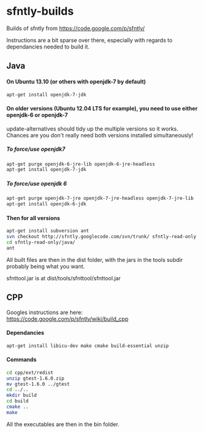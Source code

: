 sfntly-builds
=============

Builds of sfntly from https://code.google.com/p/sfntly/

Instructions are a bit sparse over there, especially with regards to dependancies needed to build it.

Java
------

#### On Ubuntu 13.10 (or others with openjdk-7 by default)
```bash
apt-get install openjdk-7-jdk
```

#### On older versions (Ubuntu 12.04 LTS for example), you need to use either openjdk-6 or openjdk-7

update-alternatives should tidy up the multiple versions so it works. Chances are you don't really need both versions installed simultaneously!

##### To force/use openjdk7
```bash
apt-get purge openjdk-6-jre-lib openjdk-6-jre-headless
apt-get install openjdk-7-jdk
```

##### To force/use openjdk 6
```bash
apt-get purge openjdk-7-jre openjdk-7-jre-headless openjdk-7-jre-lib
apt-get install openjdk-6-jdk
```

#### Then for all versions
```bash
apt-get install subversion ant
svn checkout http://sfntly.googlecode.com/svn/trunk/ sfntly-read-only
cd sfntly-read-only/java/
ant
```

All built files are then in the dist folder, with the jars in the tools subdir probably being what you want.

sfnttool.jar is at dist/tools/sfnttool/sfnttool.jar

CPP
------
Googles instructions are here: https://code.google.com/p/sfntly/wiki/build_cpp

#### Dependancies
```bash
apt-get install libicu-dev make cmake build-essential unzip
```

#### Commands
```bash
cd cpp/ext/redist
unzip gtest-1.6.0.zip
mv gtest-1.6.0 ../gtest
cd ../..
mkdir build
cd build
cmake ..
make
```

All the executables are then in the bin folder.
